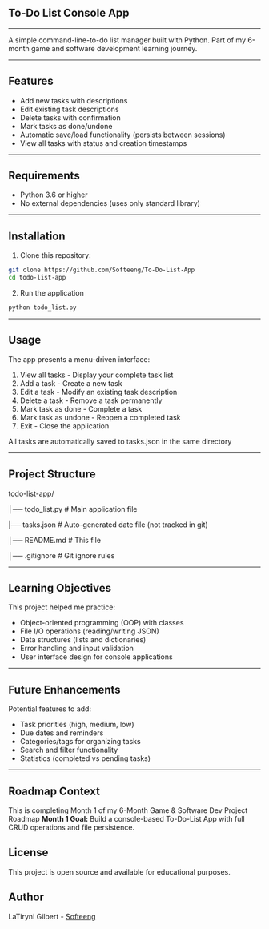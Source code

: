 ## To-Do List Console App

---

A simple command-line-to-do list manager built with Python. Part of my 6-month game and software development learning journey.

---

## Features
- Add new tasks with descriptions
- Edit existing task descriptions
- Delete tasks with confirmation
- Mark tasks as done/undone
- Automatic save/load functionality (persists between sessions)
- View all tasks with status and creation timestamps

---

## Requirements
- Python 3.6 or higher
- No external dependencies (uses only standard library)

---

## Installation
1. Clone this repository:
```bash
git clone https://github.com/Softeeng/To-Do-List-App
cd todo-list-app
```
2. Run the application
```bash
python todo_list.py
```

---

## Usage
The app presents a menu-driven interface:
1. View all tasks - Display your complete task list
2. Add a task - Create a new task
3. Edit a task - Modify an existing task description
4. Delete a task - Remove a task permanently
5. Mark task as done - Complete a task
6. Mark task as undone - Reopen a completed task
7. Exit - Close the application

All tasks are automatically saved to tasks.json in the same directory

---

## Project Structure
todo-list-app/

│── todo_list.py     # Main application file

|── tasks.json       # Auto-generated date file (not tracked in git)

│── README.md        # This file

│── .gitignore       # Git ignore rules

---

## Learning Objectives
This project helped me practice:
- Object-oriented programming (OOP) with classes
- File I/O operations (reading/writing JSON)
- Data structures (lists and dictionaries)
- Error handling and input validation
- User interface design for console applications

---

## Future Enhancements
Potential features to add:
- Task priorities (high, medium, low)
- Due dates and reminders
- Categories/tags for organizing tasks
- Search and filter functionality
- Statistics (completed vs pending tasks)

---

## Roadmap Context
This is completing Month 1 of my 6-Month Game & Software Dev Project Roadmap
**Month 1 Goal:** Build a console-based To-Do-List App with full CRUD operations and file persistence.

## License
This project is open source and available for educational purposes.

## Author
LaTiryni Gilbert - [Softeeng](https://github.com/Softeeng)
